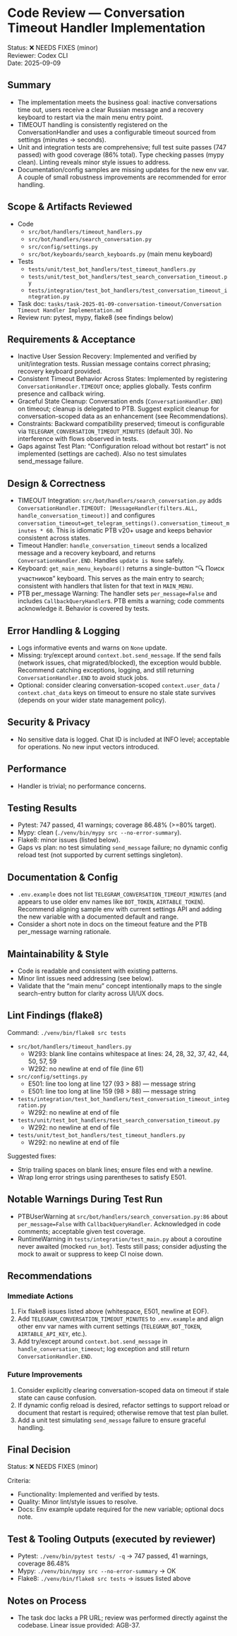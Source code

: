 # Code Review — Conversation Timeout Handler Implementation

Status: ❌ NEEDS FIXES (minor)  
Reviewer: Codex CLI  
Date: 2025-09-09

## Summary
- The implementation meets the business goal: inactive conversations time out, users receive a clear Russian message and a recovery keyboard to restart via the main menu entry point.
- TIMEOUT handling is consistently registered on the ConversationHandler and uses a configurable timeout sourced from settings (minutes → seconds).
- Unit and integration tests are comprehensive; full test suite passes (747 passed) with good coverage (86% total). Type checking passes (mypy clean). Linting reveals minor style issues to address.
- Documentation/config samples are missing updates for the new env var. A couple of small robustness improvements are recommended for error handling.

## Scope & Artifacts Reviewed
- Code
  - `src/bot/handlers/timeout_handlers.py`
  - `src/bot/handlers/search_conversation.py`
  - `src/config/settings.py`
  - `src/bot/keyboards/search_keyboards.py` (main menu keyboard)
- Tests
  - `tests/unit/test_bot_handlers/test_timeout_handlers.py`
  - `tests/unit/test_bot_handlers/test_search_conversation_timeout.py`
  - `tests/integration/test_bot_handlers/test_conversation_timeout_integration.py`
- Task doc: `tasks/task-2025-01-09-conversation-timeout/Conversation Timeout Handler Implementation.md`
- Review run: pytest, mypy, flake8 (see findings below)

## Requirements & Acceptance
- Inactive User Session Recovery: Implemented and verified by unit/integration tests. Russian message contains correct phrasing; recovery keyboard provided.
- Consistent Timeout Behavior Across States: Implemented by registering `ConversationHandler.TIMEOUT` once; applies globally. Tests confirm presence and callback wiring.
- Graceful State Cleanup: Conversation ends (`ConversationHandler.END`) on timeout; cleanup is delegated to PTB. Suggest explicit cleanup for conversation-scoped data as an enhancement (see Recommendations).
- Constraints: Backward compatibility preserved; timeout is configurable via `TELEGRAM_CONVERSATION_TIMEOUT_MINUTES` (default 30). No interference with flows observed in tests.
- Gaps against Test Plan: “Configuration reload without bot restart” is not implemented (settings are cached). Also no test simulates send_message failure.

## Design & Correctness
- TIMEOUT Integration: `src/bot/handlers/search_conversation.py` adds `ConversationHandler.TIMEOUT: [MessageHandler(filters.ALL, handle_conversation_timeout)]` and configures `conversation_timeout=get_telegram_settings().conversation_timeout_minutes * 60`. This is idiomatic PTB v20+ usage and keeps behavior consistent across states.
- Timeout Handler: `handle_conversation_timeout` sends a localized message and a recovery keyboard, and returns `ConversationHandler.END`. Handles `update is None` safely.
- Keyboard: `get_main_menu_keyboard()` returns a single-button “🔍 Поиск участников” keyboard. This serves as the main entry to search; consistent with handlers that listen for that text in `MAIN_MENU`.
- PTB per_message Warning: The handler sets `per_message=False` and includes `CallbackQueryHandler`s. PTB emits a warning; code comments acknowledge it. Behavior is covered by tests.

## Error Handling & Logging
- Logs informative events and warns on `None` update.  
- Missing: try/except around `context.bot.send_message`. If the send fails (network issues, chat migrated/blocked), the exception would bubble. Recommend catching exceptions, logging, and still returning `ConversationHandler.END` to avoid stuck jobs.
- Optional: consider clearing conversation-scoped `context.user_data` / `context.chat_data` keys on timeout to ensure no stale state survives (depends on your wider state management policy).

## Security & Privacy
- No sensitive data is logged. Chat ID is included at INFO level; acceptable for operations. No new input vectors introduced.

## Performance
- Handler is trivial; no performance concerns.

## Testing Results
- Pytest: 747 passed, 41 warnings; coverage 86.48% (>=80% target).  
- Mypy: clean (`./venv/bin/mypy src --no-error-summary`).  
- Flake8: minor issues (listed below).  
- Gaps vs plan: no test simulating `send_message` failure; no dynamic config reload test (not supported by current settings singleton).

## Documentation & Config
- `.env.example` does not list `TELEGRAM_CONVERSATION_TIMEOUT_MINUTES` (and appears to use older env names like `BOT_TOKEN`, `AIRTABLE_TOKEN`). Recommend aligning sample env with current settings API and adding the new variable with a documented default and range.
- Consider a short note in docs on the timeout feature and the PTB per_message warning rationale.

## Maintainability & Style
- Code is readable and consistent with existing patterns.  
- Minor lint issues need addressing (see below).  
- Validate that the “main menu” concept intentionally maps to the single search-entry button for clarity across UI/UX docs.

## Lint Findings (flake8)
Command: `./venv/bin/flake8 src tests`

- `src/bot/handlers/timeout_handlers.py`
  - W293: blank line contains whitespace at lines: 24, 28, 32, 37, 42, 44, 50, 57, 59
  - W292: no newline at end of file (line 61)
- `src/config/settings.py`
  - E501: line too long at line 127 (93 > 88) — message string
  - E501: line too long at line 159 (98 > 88) — message string
- `tests/integration/test_bot_handlers/test_conversation_timeout_integration.py`
  - W292: no newline at end of file
- `tests/unit/test_bot_handlers/test_search_conversation_timeout.py`
  - W292: no newline at end of file
- `tests/unit/test_bot_handlers/test_timeout_handlers.py`
  - W292: no newline at end of file

Suggested fixes:
- Strip trailing spaces on blank lines; ensure files end with a newline.
- Wrap long error strings using parentheses to satisfy E501.

## Notable Warnings During Test Run
- PTBUserWarning at `src/bot/handlers/search_conversation.py:86` about `per_message=False` with `CallbackQueryHandler`. Acknowledged in code comments; acceptable given test coverage.
- RuntimeWarning in `tests/integration/test_main.py` about a coroutine never awaited (mocked `run_bot`). Tests still pass; consider adjusting the mock to await or suppress to keep CI noise down.

## Recommendations
### Immediate Actions
1. Fix flake8 issues listed above (whitespace, E501, newline at EOF).
2. Add `TELEGRAM_CONVERSATION_TIMEOUT_MINUTES` to `.env.example` and align other env var names with current settings (`TELEGRAM_BOT_TOKEN`, `AIRTABLE_API_KEY`, etc.).
3. Add try/except around `context.bot.send_message` in `handle_conversation_timeout`; log exception and still return `ConversationHandler.END`.

### Future Improvements
1. Consider explicitly clearing conversation-scoped data on timeout if stale state can cause confusion.
2. If dynamic config reload is desired, refactor settings to support reload or document that restart is required; otherwise remove that test plan bullet.
3. Add a unit test simulating `send_message` failure to ensure graceful handling.

## Final Decision
Status: ❌ NEEDS FIXES (minor)

Criteria:
- Functionality: Implemented and verified by tests.
- Quality: Minor lint/style issues to resolve.
- Docs: Env example update required for the new variable; optional docs note.

## Test & Tooling Outputs (executed by reviewer)
- Pytest: `./venv/bin/pytest tests/ -q` → 747 passed, 41 warnings, coverage 86.48%
- Mypy: `./venv/bin/mypy src --no-error-summary` → OK
- Flake8: `./venv/bin/flake8 src tests` → issues listed above

## Notes on Process
- The task doc lacks a PR URL; review was performed directly against the codebase. Linear issue provided: AGB-37.

